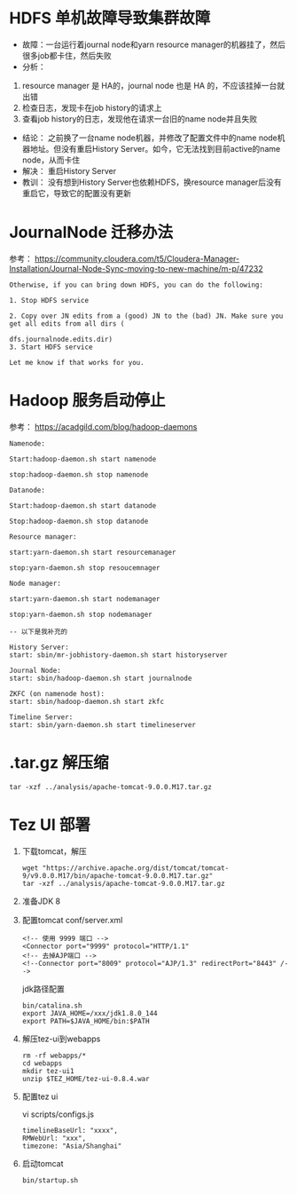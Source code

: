 # HDFS 单机故障导致集群故障
* 故障：一台运行着journal node和yarn resource manager的机器挂了，然后很多job都卡住，然后失败
* 分析：

1. resource manager 是 HA的，journal node 也是 HA 的，不应该挂掉一台就出错
1. 检查日志，发现卡在job history的请求上
1. 查看job history的日志，发现他在请求一台旧的name node并且失败

* 结论：
    之前换了一台name node机器，并修改了配置文件中的name node机器地址。但没有重启History Server。如今，它无法找到目前active的name node，从而卡住
* 解决：
    重启History Server
* 教训：
    没有想到History Server也依赖HDFS，换resource manager后没有重启它，导致它的配置没有更新
 

# JournalNode 迁移办法

参考： https://community.cloudera.com/t5/Cloudera-Manager-Installation/Journal-Node-Sync-moving-to-new-machine/m-p/47232

```
Otherwise, if you can bring down HDFS, you can do the following:

1. Stop HDFS service

2. Copy over JN edits from a (good) JN to the (bad) JN. Make sure you get all edits from all dirs (

dfs.journalnode.edits.dir)
3. Start HDFS service
 
Let me know if that works for you.
```

# Hadoop 服务启动停止
参考： https://acadgild.com/blog/hadoop-daemons

```
Namenode:

Start:hadoop-daemon.sh start namenode

stop:hadoop-daemon.sh stop namenode

Datanode:

Start:hadoop-daemon.sh start datanode

Stop:hadoop-daemon.sh stop datanode

Resource manager:

start:yarn-daemon.sh start resourcemanager

stop:yarn-daemon.sh stop resoucemnager

Node manager:

start:yarn-daemon.sh start nodemanager

stop:yarn-daemon.sh stop nodemanager

-- 以下是我补充的

History Server:
start: sbin/mr-jobhistory-daemon.sh start historyserver

Journal Node: 
start: sbin/hadoop-daemon.sh start journalnode

ZKFC (on namenode host):
start: sbin/hadoop-daemon.sh start zkfc

Timeline Server:
start: sbin/yarn-daemon.sh start timelineserver
```

# .tar.gz 解压缩
```shell
tar -xzf ../analysis/apache-tomcat-9.0.0.M17.tar.gz
```

# Tez UI 部署

1. 下载tomcat，解压
    ```shell
    wget "https://archive.apache.org/dist/tomcat/tomcat-9/v9.0.0.M17/bin/apache-tomcat-9.0.0.M17.tar.gz"
    tar -xzf ../analysis/apache-tomcat-9.0.0.M17.tar.gz
    ```

1. 准备JDK 8

1. 配置tomcat
    conf/server.xml
    ```
    <!-- 使用 9999 端口 -->
    <Connector port="9999" protocol="HTTP/1.1"
    <!-- 去掉AJP端口 -->
    <!--Connector port="8009" protocol="AJP/1.3" redirectPort="8443" /-->
    ```

    jdk路径配置
    ```
    bin/catalina.sh
    export JAVA_HOME=/xxx/jdk1.8.0_144
    export PATH=$JAVA_HOME/bin:$PATH
    ```

1. 解压tez-ui到webapps
    ```
    rm -rf webapps/*
    cd webapps
    mkdir tez-ui1
    unzip $TEZ_HOME/tez-ui-0.8.4.war 
    ```

1. 配置tez ui

    vi scripts/configs.js
    ```
    timelineBaseUrl: "xxxx",
    RMWebUrl: "xxx",
    timezone: "Asia/Shanghai"
    ```

1. 启动tomcat
    ```shell
    bin/startup.sh
    ```
